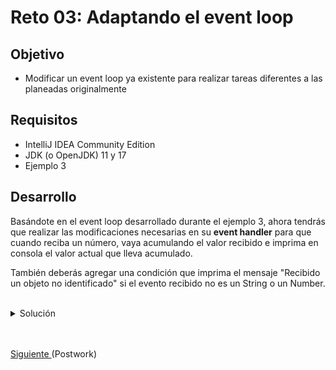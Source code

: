 # Reto 03: Adaptando el event loop

## Objetivo
- Modificar un event loop ya existente para realizar tareas diferentes a las planeadas originalmente

## Requisitos
- IntelliJ IDEA Community Edition
- JDK (o OpenJDK) 11 y 17
- Ejemplo 3

## Desarrollo
Basándote en el event loop desarrollado durante el ejemplo 3, ahora tendrás que realizar las modificaciones necesarias en su **event handler** para que cuando reciba un número, vaya acumulando el valor recibido e imprima en consola el valor actual que lleva acumulado. 

También deberás agregar una condición que imprima el mensaje "Recibido un objeto no identificado" si el evento recibido no es un String o un Number.

<br/>

<details>
	<summary>Solución</summary>
	
1. Agrega la variable acumulador en la clase **EventLoopSimple**.

  	```java
    private static double acumulador;
    ```
	
 2. Dentro del **while** comprueba si evento es un número, si es así suma e imprime el valor.

  	```java
    } else if(evento instanceof Number) {
      acumulador += ((Number) evento).doubleValue();
      System.out.println("Acumulado: " + acumulador);
    }
    ```

3. En el método iniciar agrega el valir inicial del acumulador.

  	```java
    acumulador = 0;
    ```

4. En el método iniciar agrega el valir inicial del acumulador.

  	```java
    acumulador = 0;
    ```

5. Ahora en el **main**, agrega el else en caso de que no se aun número ni un string.

  	```java
    } else {
      System.out.println("Recibido un objeto no identificado");
    }
    ```

6. Ejecuta el proyecto.

    !['Resultado'](./img/img_01.png)

</details>


<br/>
<br/>

[Siguiente ](../Postwork/Readme.md)(Postwork)